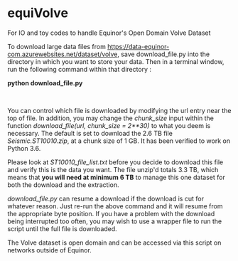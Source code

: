# equiVolve
For IO and toy codes to handle Equinor's Open Domain Volve Dataset

To download large data files from https://data-equinor-com.azurewebsites.net/dataset/volve, save download_file.py into the directory in which you want to store your data. Then in a terminal window, run the following command within that directory :

<b>python download_file.py</b> 

<br>

You can control which file is downloaded by modifying the url entry near the top of file. In addition, you may change the <i>chunk_size</i> input within the function <i>download_file(url, chunk_size = 2**30)</i> to what you deem is necessary. The default is set to download the 2.6 TB file <i>Seismic.ST10010.zip</i>, at a chunk size of 1 GB. It has been verified to work on Python 3.6.

Please look at <i>ST10010_file_list.txt</i> before you decide to download this file and verify this is the data you want. The file unzip'd totals 3.3 TB, which means that <b>you will need at minimum 6 TB</b> to manage this one dataset for both the download and the extraction.

<i>download_file.py</i> can resume a download if the download is cut for whatever reason. Just re-run the above command and it will resume from the appropriate byte position. If you have a problem with the download being interrupted too often, you may wish to use a wrapper file to run the script until the full file is downloaded.

The Volve dataset is open domain and can be accessed via this script on networks outside of Equinor. 
